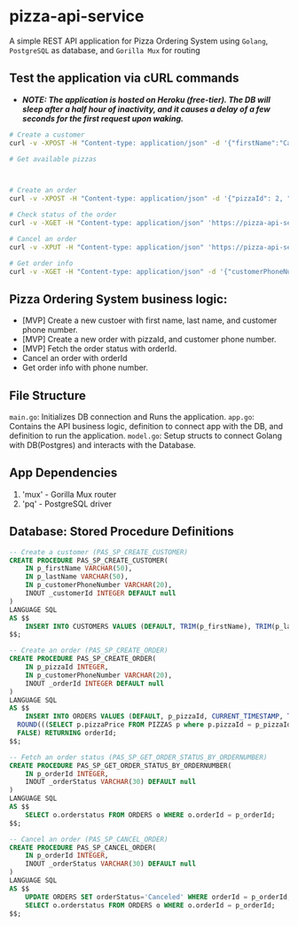 # pizza-api-service
A simple REST API application for Pizza Ordering System using `Golang`, `PostgreSQL` as database, and `Gorilla Mux` for routing

## Test the application via cURL commands
- ***NOTE: The application is hosted on Heroku (free-tier). The DB will sleep after a half hour of inactivity, and it causes a delay of a few seconds for the first request upon waking.***
```bash
# Create a customer
curl -v -XPOST -H "Content-type: application/json" -d '{"firstName":"Carl", "lastName":"Raymond", "customerPhoneNumber":"8481259874"}' 'https://pizza-api-service.herokuapp.com/customer'

# Get available pizzas



# Create an order
curl -v -XPOST -H "Content-type: application/json" -d '{"pizzaId": 2, "customerPhoneNumber":"8481259874"}' 'https://pizza-api-service.herokuapp.com/order'

# Check status of the order
curl -v -XGET -H "Content-type: application/json" 'https://pizza-api-service.herokuapp.com/order/2'

# Cancel an order
curl -v -XPUT -H "Content-type: application/json" 'https://pizza-api-service.herokuapp.com/order/2'

# Get order info
curl -v -XGET -H "Content-type: application/json" -d '{"customerPhoneNumber":"8481259874"}' 'https://pizza-api-service.herokuapp.com/order'
```

## Pizza Ordering System business logic:
- [MVP] Create a new custoer with first name, last name, and customer phone number.
- [MVP] Create a new order with pizzaId, and customer phone number.
- [MVP] Fetch the order status with orderId.
- Cancel an order with orderId
- Get order info with phone number.

## File Structure
`main.go`: Initializes DB connection and Runs the application.
`app.go`: Contains the API business logic, definition to connect app with the DB, and definition to run the application.
`model.go`: Setup structs to connect Golang with DB(Postgres) and interacts with the Database.

## App Dependencies
1. 'mux' - Gorilla Mux router
2. 'pq' - PostgreSQL driver

## Database: Stored Procedure Definitions
```sql
-- Create a customer (PAS_SP_CREATE_CUSTOMER)
CREATE PROCEDURE PAS_SP_CREATE_CUSTOMER(
	IN p_firstName VARCHAR(50),
	IN p_lastName VARCHAR(50),
	IN p_customerPhoneNumber VARCHAR(20),
	INOUT _customerId INTEGER DEFAULT null
)
LANGUAGE SQL
AS $$
	INSERT INTO CUSTOMERS VALUES (DEFAULT, TRIM(p_firstName), TRIM(p_lastName), TRIM(p_customerPhoneNumber), FALSE) RETURNING customerId;
$$;

-- Create an order (PAS_SP_CREATE_ORDER)
CREATE PROCEDURE PAS_SP_CREATE_ORDER(
	IN p_pizzaId INTEGER,
	IN p_customerPhoneNumber VARCHAR(20),
	INOUT _orderId INTEGER DEFAULT null
)
LANGUAGE SQL
AS $$
	INSERT INTO ORDERS VALUES (DEFAULT, p_pizzaId, CURRENT_TIMESTAMP, TRIM(p_customerPhoneNumber), 'Order Received', 
  ROUND(((SELECT p.pizzaPrice FROM PIZZAS p where p.pizzaId = p_pizzaId) * 1.0625), 2), 
  FALSE) RETURNING orderId;
$$;

-- Fetch an order status (PAS_SP_GET_ORDER_STATUS_BY_ORDERNUMBER)
CREATE PROCEDURE PAS_SP_GET_ORDER_STATUS_BY_ORDERNUMBER(
	IN p_orderId INTEGER,
	INOUT _orderStatus VARCHAR(30) DEFAULT null
)
LANGUAGE SQL
AS $$
	SELECT o.orderstatus FROM ORDERS o WHERE o.orderId = p_orderId;
$$;

-- Cancel an order (PAS_SP_CANCEL_ORDER)
CREATE PROCEDURE PAS_SP_CANCEL_ORDER(
	IN p_orderId INTEGER,
	INOUT _orderStatus VARCHAR(30) DEFAULT null
)
LANGUAGE SQL
AS $$
	UPDATE ORDERS SET orderStatus='Canceled' WHERE orderId = p_orderId;
	SELECT o.orderstatus FROM ORDERS o WHERE o.orderId = p_orderId;
$$;
```